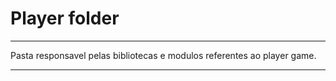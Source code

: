 # Player folder
------

Pasta responsavel pelas bibliotecas e modulos referentes ao player game.

---
